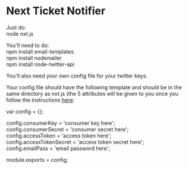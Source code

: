 # Next Ticket Notifier
Just do:  
node nxt.js  

You'll need to do:  
npm install email-templates  
npm install nodemailer  
npm install node-twitter-api  

You'll also need your own config file for your twitter keys.  

Your config file should have the following template and should be in the same directory as nxt.js (the 5 attributes will be given to you once you follow the instructions [here](https://dev.twitter.com/docs/auth/obtaining-access-tokens):  

var config = {};

config.consumerKey = 'consumer key here';  
config.consumerSecret = 'consumer secret here';  
config.accessToken = 'access token here';  
config.accessTokenSecret = 'access token secret here';  
config.emailPass = 'email password here';  

module.exports = config;


